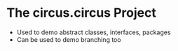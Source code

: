 # The circus.circus Project

- Used to demo abstract classes, interfaces, packages
- Can be used to demo branching too
